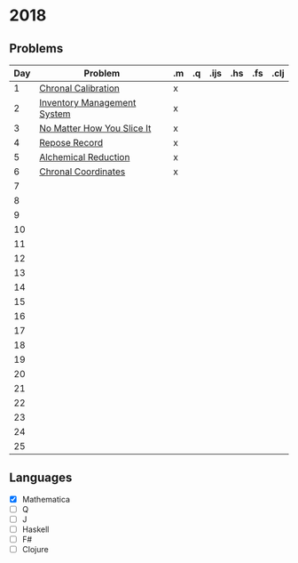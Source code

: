 # 2018

## Problems

| Day |                   Problem                    | .m  | .q  | .ijs | .hs | .fs | .clj |
| --- | -------------------------------------------- | --- | --- | ---- | --- | --- | ---- |
| 1   | [Chronal Calibration](problem/01.md)         | x   |     |      |     |     |      |
| 2   | [Inventory Management System](problem/02.md) | x   |     |      |     |     |      |
| 3   | [No Matter How You Slice It](problem/03.md)  | x   |     |      |     |     |      |
| 4   | [Repose Record](problem/04.md)               | x   |     |      |     |     |      |
| 5   | [Alchemical Reduction](problem/05.md)        | x   |     |      |     |     |      |
| 6   | [Chronal Coordinates](problem/06.md)         | x   |     |      |     |     |      |
| 7   | [](problem/07.md)                            |     |     |      |     |     |      |
| 8   | [](problem/08.md)                            |     |     |      |     |     |      |
| 9   | [](problem/09.md)                            |     |     |      |     |     |      |
| 10  | [](problem/10.md)                            |     |     |      |     |     |      |
| 11  | [](problem/11.md)                            |     |     |      |     |     |      |
| 12  | [](problem/12.md)                            |     |     |      |     |     |      |
| 13  | [](problem/13.md)                            |     |     |      |     |     |      |
| 14  | [](problem/14.md)                            |     |     |      |     |     |      |
| 15  | [](problem/15.md)                            |     |     |      |     |     |      |
| 16  | [](problem/16.md)                            |     |     |      |     |     |      |
| 17  | [](problem/17.md)                            |     |     |      |     |     |      |
| 18  | [](problem/18.md)                            |     |     |      |     |     |      |
| 19  | [](problem/19.md)                            |     |     |      |     |     |      |
| 20  | [](problem/20.md)                            |     |     |      |     |     |      |
| 21  | [](problem/21.md)                            |     |     |      |     |     |      |
| 22  | [](problem/22.md)                            |     |     |      |     |     |      |
| 23  | [](problem/23.md)                            |     |     |      |     |     |      |
| 24  | [](problem/24.md)                            |     |     |      |     |     |      |
| 25  | [](problem/25.md)                            |     |     |      |     |     |      |

## Languages

- [x] Mathematica
- [ ] Q
- [ ] J
- [ ] Haskell
- [ ] F#
- [ ] Clojure